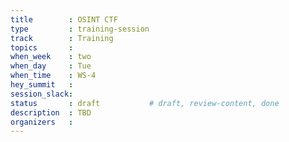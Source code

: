 ```yaml
---
title        : OSINT CTF
type         : training-session
track        : Training
topics       : 
when_week    : two
when_day     : Tue
when_time    : WS-4
hey_summit   : 
session_slack:
status       : draft           # draft, review-content, done
description  : TBD
organizers   : 
---
```

<!--(add intro)

## WHY

(...)

## What

(...)

## Outcomes

(...)

## References

(...)


## Previous-->
